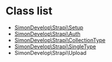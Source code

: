 # Class list

- [SimonDevelop\Strapi\Setup](https://github.com/SimonDevelop/strapi-api/blob/master/docs/setup.md)
- [SimonDevelop\Strapi\Auth](https://github.com/SimonDevelop/strapi-api/blob/master/docs/auth.md)
- [SimonDevelop\Strapi\CollectionType](https://github.com/SimonDevelop/strapi-api/blob/master/docs/collection.md)
- [SimonDevelop\Strapi\SingleType](https://github.com/SimonDevelop/strapi-api/blob/master/docs/single.md)
- SimonDevelop\Strapi\Upload
